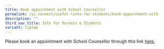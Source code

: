 ```yaml
---
title: Book appointment with School Counsellor
permalink: /yi-connect/useful-links-for-students/book-appointment-with-school-counsellor/
description: ""
third_nav_title: Info for Parents & Students
variant: tiptap
---
```

Please book an appointment with School Counsellor through this link [here.](https://form.gov.sg/61cfde5d2e38540012ff2a13)